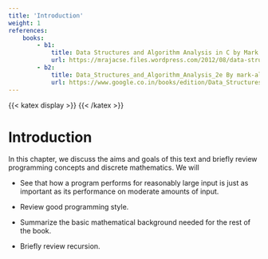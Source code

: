 ```yaml
---
title: 'Introduction'
weight: 1
references:
    books:
        - b1:
            title: Data Structures and Algorithm Analysis in C by Mark Allen Weiss 
            url: https://mrajacse.files.wordpress.com/2012/08/data-structures-and-algorithm-analysis-in-c-mark-allen-weiss.pdf
        - b2:
            title: Data_Structures_and_Algorithm_Analysis_2e By mark-allen-weiss
            url: https://www.google.co.in/books/edition/Data_Structures_and_Algorithm_Analysis_i/83RWbPynhkgC?hl=en&gbpv=1
---
```


{{< katex display >}} {{< /katex >}}

# Introduction

In this chapter, we discuss the aims and goals of this text and briefly review programming concepts and discrete mathematics. We will

- See that how a program performs for reasonably large input is just as important as its performance on moderate amounts of input.

- Review good programming style.

- Summarize the basic mathematical background needed for the rest of the book.

- Briefly review recursion.

